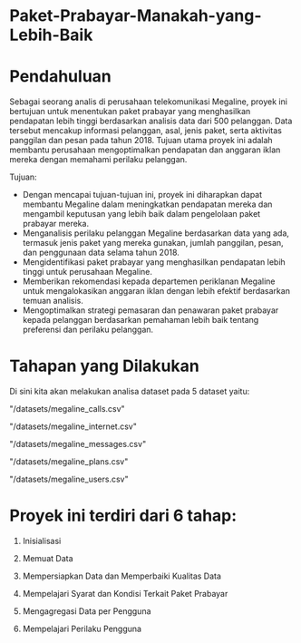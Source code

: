 # Paket-Prabayar-Manakah-yang-Lebih-Baik

# Pendahuluan
Sebagai seorang analis di perusahaan telekomunikasi Megaline, proyek ini bertujuan untuk menentukan paket prabayar yang menghasilkan pendapatan lebih tinggi berdasarkan analisis data dari 500 pelanggan. Data tersebut mencakup informasi pelanggan, asal, jenis paket, serta aktivitas panggilan dan pesan pada tahun 2018. Tujuan utama proyek ini adalah membantu perusahaan mengoptimalkan pendapatan dan anggaran iklan mereka dengan memahami perilaku pelanggan.

Tujuan:
- Dengan mencapai tujuan-tujuan ini, proyek ini diharapkan dapat membantu Megaline dalam meningkatkan pendapatan mereka dan mengambil keputusan yang lebih baik dalam pengelolaan paket prabayar mereka.
- Menganalisis perilaku pelanggan Megaline berdasarkan data yang ada, termasuk jenis paket yang mereka gunakan, jumlah panggilan, pesan, dan penggunaan data selama tahun 2018.
- Mengidentifikasi paket prabayar yang menghasilkan pendapatan lebih tinggi untuk perusahaan Megaline.
- Memberikan rekomendasi kepada departemen periklanan Megaline untuk mengalokasikan anggaran iklan dengan lebih efektif berdasarkan temuan analisis.
- Mengoptimalkan strategi pemasaran dan penawaran paket prabayar kepada pelanggan berdasarkan pemahaman lebih baik tentang preferensi dan perilaku pelanggan.

# Tahapan yang Dilakukan
Di sini kita akan melakukan analisa dataset pada 5 dataset yaitu:

"/datasets/megaline_calls.csv"

"/datasets/megaline_internet.csv"

"/datasets/megaline_messages.csv"

"/datasets/megaline_plans.csv"

"/datasets/megaline_users.csv"

# Proyek ini terdiri dari 6 tahap:

1. Inisialisasi

2. Memuat Data

3. Mempersiapkan Data dan Memperbaiki Kualitas Data

4. Mempelajari Syarat dan Kondisi Terkait Paket Prabayar

5. Mengagregasi Data per Pengguna

6. Mempelajari Perilaku Pengguna
